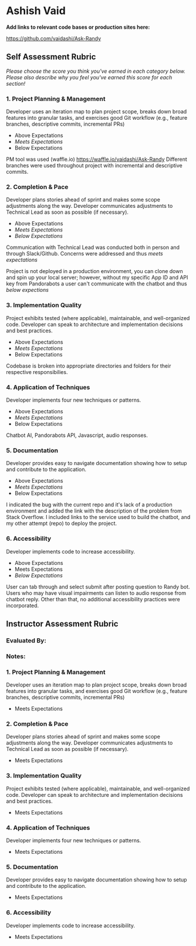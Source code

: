 # Ashish Vaid

**Add links to relevant code bases or production sites here:**

https://github.com/vaidashi/Ask-Randy

Self Assessment Rubric
------------

_Please choose the score you think you've earned in each category below. Please also describe why you feel you've earned this score for each section!_

### 1. Project Planning & Management

Developer uses an iteration map to plan project scope, breaks down broad features into granular tasks, and exercises good Git workflow (e.g., feature branches, descriptive commits, incremental PRs)

- Above Expectations
- _Meets Expectations_
- Below Expectations

PM tool was used (waffle.io) https://waffle.io/vaidashi/Ask-Randy
Different branches were used throughout project with incremental and descriptive commits.

### 2. Completion & Pace

Developer plans stories ahead of sprint and makes some scope adjustments along the way. Developer communicates adjustments to Technical Lead as soon as possible (if necessary).

- Above Expectations
- _Meets Expectations_
- _Below Expectations_

Communication with Technical Lead was conducted both in person and through Slack/Github. Concerns were addressed and thus _meets expectations_

Project is not deployed in a production environment, you can clone down and spin up your local server; however, without my specific App ID and API key from Pandorabots a user can't communicate with the chatbot and thus _below expections_

### 3. Implementation Quality

Project exhibits tested (where applicable), maintainable, and well-organized code. Developer can speak to architecture and implementation decisions and best practices.

- Above Expectations
- _Meets Expectations_
- Below Expectations

Codebase is broken into appropriate directories and folders for their respective responsibilies.

### 4. Application of Techniques

Developer implements four new techniques or patterns.

- Above Expectations
- _Meets Expectations_
- Below Expectations

Chatbot AI, Pandorabots API, Javascript, audio responses.

### 5. Documentation

Developer provides easy to navigate documentation showing how to setup and contribute to the application.

- Above Expectations
- _Meets Expectations_
- Below Expectations

I indicated the bug with the current repo and it's lack of a production environment and added the link with the description of the problem from Stack Overflow. I included links to the service used to build the chatbot, and my other attempt (repo) to deploy the project.

### 6. Accessibility

Developer implements code to increase accessibility.

- Above Expectations
- Meets Expectations
- _Below Expectations_

User can tab through and select submit after posting question to Randy bot. Users who may have visual impairments can listen to audio response from chatbot reply. Other than that, no additional accessibility practices were incorporated.



Instructor Assessment Rubric
------------

### Evaluated By:

### Notes:

### 1. Project Planning & Management

Developer uses an iteration map to plan project scope, breaks down broad features into granular tasks, and exercises good Git workflow (e.g., feature branches, descriptive commits, incremental PRs)

- Meets Expectations

### 2. Completion & Pace

Developer plans stories ahead of sprint and makes some scope adjustments along the way. Developer communicates adjustments to Technical Lead as soon as possible (if necessary).

- Meets Expectations

### 3. Implementation Quality

Project exhibits tested (where applicable), maintainable, and well-organized code. Developer can speak to architecture and implementation decisions and best practices.

- Meets Expectations

### 4. Application of Techniques

Developer implements four new techniques or patterns.

- Meets Expectations

### 5. Documentation

Developer provides easy to navigate documentation showing how to setup and contribute to the application.

- Meets Expectations

### 6. Accessibility

Developer implements code to increase accessibility.

- Meets Expectations
